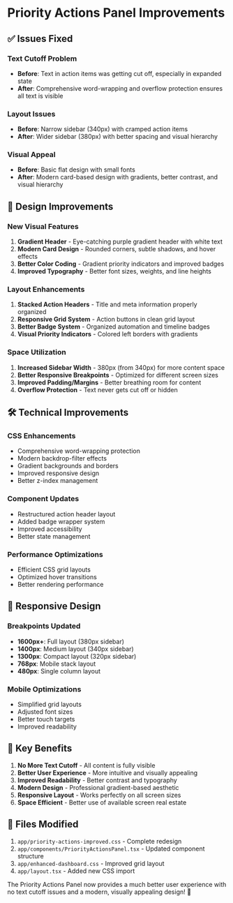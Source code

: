 # Priority Actions Panel Improvements

## ✅ Issues Fixed

### **Text Cutoff Problem**
- **Before**: Text in action items was getting cut off, especially in expanded state
- **After**: Comprehensive word-wrapping and overflow protection ensures all text is visible

### **Layout Issues**
- **Before**: Narrow sidebar (340px) with cramped action items
- **After**: Wider sidebar (380px) with better spacing and visual hierarchy

### **Visual Appeal**
- **Before**: Basic flat design with small fonts
- **After**: Modern card-based design with gradients, better contrast, and visual hierarchy

## 🎨 Design Improvements

### **New Visual Features**
1. **Gradient Header** - Eye-catching purple gradient header with white text
2. **Modern Card Design** - Rounded corners, subtle shadows, and hover effects
3. **Better Color Coding** - Gradient priority indicators and improved badges
4. **Improved Typography** - Better font sizes, weights, and line heights

### **Layout Enhancements**
1. **Stacked Action Headers** - Title and meta information properly organized
2. **Responsive Grid System** - Action buttons in clean grid layout
3. **Better Badge System** - Organized automation and timeline badges
4. **Visual Priority Indicators** - Colored left borders with gradients

### **Space Utilization**
1. **Increased Sidebar Width** - 380px (from 340px) for more content space
2. **Better Responsive Breakpoints** - Optimized for different screen sizes
3. **Improved Padding/Margins** - Better breathing room for content
4. **Overflow Protection** - Text never gets cut off or hidden

## 🛠️ Technical Improvements

### **CSS Enhancements**
- Comprehensive word-wrapping protection
- Modern backdrop-filter effects
- Gradient backgrounds and borders
- Improved responsive design
- Better z-index management

### **Component Updates**
- Restructured action header layout
- Added badge wrapper system
- Improved accessibility
- Better state management

### **Performance Optimizations**
- Efficient CSS grid layouts
- Optimized hover transitions
- Better rendering performance

## 📱 Responsive Design

### **Breakpoints Updated**
- **1600px+**: Full layout (380px sidebar)
- **1400px**: Medium layout (340px sidebar)  
- **1300px**: Compact layout (320px sidebar)
- **768px**: Mobile stack layout
- **480px**: Single column layout

### **Mobile Optimizations**
- Simplified grid layouts
- Adjusted font sizes
- Better touch targets
- Improved readability

## 🎯 Key Benefits

1. **No More Text Cutoff** - All content is fully visible
2. **Better User Experience** - More intuitive and visually appealing
3. **Improved Readability** - Better contrast and typography
4. **Modern Design** - Professional gradient-based aesthetic
5. **Responsive Layout** - Works perfectly on all screen sizes
6. **Space Efficient** - Better use of available screen real estate

## 🔧 Files Modified

1. `app/priority-actions-improved.css` - Complete redesign
2. `app/components/PriorityActionsPanel.tsx` - Updated component structure
3. `app/enhanced-dashboard.css` - Improved grid layout
4. `app/layout.tsx` - Added new CSS import

The Priority Actions Panel now provides a much better user experience with no text cutoff issues and a modern, visually appealing design! 🚀

